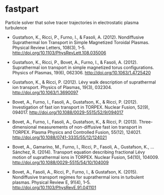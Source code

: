 # fastpart
Particle solver that solve tracer trajectories in electrostatic plasma turbulence

- Gustafson, K., Ricci, P., Furno, I., & Fasoli, A. (2012). Nondiffusive Suprathermal Ion Transport in Simple Magnetized Toroidal Plasmas. Physical Review Letters, 108(3), 1–5. http://doi.org/10.1103/PhysRevLett.108.035006

- Gustafson, K., Ricci, P., Bovet, A., Furno, I., & Fasoli, A. (2012). Suprathermal ion transport in simple magnetized torus configurations. Physics of Plasmas, 19(6), 062306. http://doi.org/10.1063/1.4725420
- Gustafson, K., & Ricci, P. (2012). Lévy walk description of suprathermal ion transport. Physics of Plasmas, 19(3), 032304. http://doi.org/10.1063/1.3690097
- Bovet, A., Furno, I., Fasoli, A., Gustafson, K., & Ricci, P. (2012). Investigation of fast ion transport in TORPEX. Nuclear Fusion, 52(9), 094017. http://doi.org/10.1088/0029-5515/52/9/094017
- Bovet, A., Furno, I., Fasoli, A., Gustafson, K., & Ricci, P. (2013). Three-dimensional measurements of non-diffusive fast ion transport in TORPEX. Plasma Physics and Controlled Fusion, 55(12), 124021. http://doi.org/10.1088/0741-3335/55/12/124021
- Bovet, A., Gamarino, M., Furno, I., Ricci, P., Fasoli, A., Gustafson, K., … Sánchez, R. (2014). Transport equation describing fractional Lévy motion of suprathermal ions in TORPEX. Nuclear Fusion, 54(10), 104009. http://doi.org/10.1088/0029-5515/54/10/104009
- Bovet, A., Fasoli, A., Ricci, P., Furno, I., & Gustafson, K. (2015). Nondiffusive transport regimes for suprathermal ions in turbulent plasmas. Physical Review E, 91(4), 1–5. http://doi.org/10.1103/PhysRevE.91.041101
